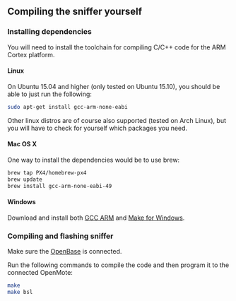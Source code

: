 ## Compiling the sniffer yourself
### Installing dependencies
You will need to install the toolchain for compiling C/C++ code for the ARM Cortex platform.

#### Linux
On Ubuntu 15.04 and higher (only tested on Ubuntu 15.10), you should be able to just run the following:
``` bash
sudo apt-get install gcc-arm-none-eabi
```

Other linux distros are of course also supported (tested on Arch Linux), but you will have to check for yourself which packages you need.

#### Mac OS X
One way to install the dependencies would be to use brew:
``` bash
brew tap PX4/homebrew-px4
brew update
brew install gcc-arm-none-eabi-49
```

#### Windows
Download and install both [GCC ARM](https://launchpad.net/gcc-arm-embedded/+download) and [Make for Windows](http://gnuwin32.sourceforge.net/packages/make.htm).


### Compiling and flashing sniffer
Make sure the [OpenBase](http://www.openmote.com/hardware/openbase.html) is connected.

Run the following commands to compile the code and then program it to the connected OpenMote:
``` bash
make
make bsl
```
